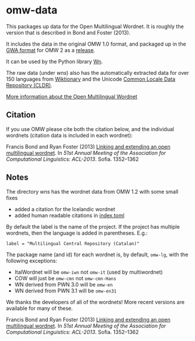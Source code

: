 # omw-data

This packages up data for the Open Multilingual Wordnet.  It is roughly the version that is described in Bond and Foster (2013).

It includes the data in the original OMW 1.0 format, and packaged up in the [GWA format](https://github.com/globalwordnet/schemas/) for OMW 2 as a [release](https://github.com/omwn/omw-data/releases).

It can be used by the Python library [Wn](https://github.com/goodmami/wn).

The raw data (under *wns*) also has the automatically extracted data for over 150 languages from [Wiktionary](https://www.wiktionary.org/) and the Unicode [Common Locale Data Repository (CLDR)](https://cldr.unicode.org/).

<a href='https://omwn.org/'>More information about the Open Multilingual Wordnet</a>

## Citation

If you use OMW please cite both the citation below, and the individual wordnets (citation data is included in each wordnet):

Francis Bond and Ryan Foster (2013)
[Linking and extending an open multilingual wordnet](http://aclweb.org/anthology/P/P13/P13-1133.pdf)</a>.
In *51st Annual Meeting of the Association for Computational Linguistics:  ACL-2013*.
Sofia. 1352–1362


## Notes

The directory *wns* has the wordnet data from OMW 1.2 with some small fixes
 * added a citation for the Icelandic wordnet
 * added human readable citations in [index.toml](index.toml)

By default the label is the name of the project.  If the project has multiple wordnets, then the language is added in parentheses.  E.g.:

`label = "Multilingual Central Repository (Catalan)"`

The package name (and id) for each wordnet is, by default, `omw-lg`,
with the following exceptions:

 * ItalWordnet will be `omw-iwn` not `omw-it` (used by multiwordnet)
 * COW will just be `omw-cmn` not `omw-cmn-Hans`
 * WN derived from PWN 3.0 will be `omw-en`
 * WN derived from PWN 3.1 will be `omw-en31`

We thanks the developers of all of the wordnets!  More recent versions
are available for many of these.

Francis Bond and Ryan Foster (2013)
[Linking and extending an open multilingual wordnet](https://aclanthology.org/P13-1133/)</a>.
In *51st Annual Meeting of the Association for Computational Linguistics:  ACL-2013*.
Sofia. 1352–1362
